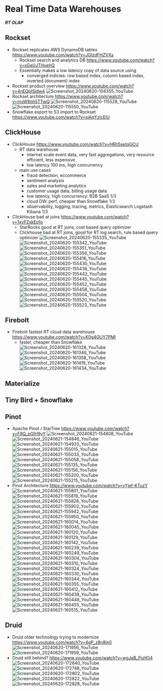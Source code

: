 # Real Time Data Warehouses

***RT OLAP***

## Rockset

- Rockset replicates AWS DynamoDB tables https://www.youtube.com/watch?v=JGIzdFHZVXs
	- Rockset search and analytics DB https://www.youtube.com/watch?v=xGaUJTHuehQ
 	- Essentially makes a low latency copy of data source using 
		- converged indicies: row based index, column based index, inverted (document) index
- Rockset product overview https://www.youtube.com/watch?v=4nEQpISidw4
![Screenshot_20240620-104355_YouTube](https://github.com/huang-pan/modern-data-stack-2023/assets/10567714/0baab291-2d40-4db4-9efc-8ed3b2820df8)
- Rockset architecture https://www.youtube.com/watch?v=msW8nh5TTwQ
![Screenshot_20240620-115528_YouTube](https://github.com/huang-pan/modern-data-stack-2023/assets/10567714/8cd2eb60-95ca-4e0d-950d-0bd92ec6f27d)
![Screenshot_20240620-115550_YouTube](https://github.com/huang-pan/modern-data-stack-2023/assets/10567714/4cb73583-4b99-475a-9efe-c48a65875721)
- Snowflake export to S3 import to Rockset https://www.youtube.com/watch?v=siAqYzlcEiU


## ClickHouse

- ClickHouse https://www.youtube.com/watch?v=HRh5setqGCU 
	- RT data warehouse
		- internet scale event data, very fast aggregations, very resource efficient, less expensive
		- low latency 100 ms, high concurrency
	- main use cases
		- fraud detection, eccommerce
		- sentiment analysis
		- sales and marketing analytics
		- customer usage data, billing usage data
		- low latency, high concurrency: B2B SaaS 1/3
		- cloud DW: perf, cheaper than Snowflake 1/3
		- observability, logging, tracing, metrics, Elasticsearch Logstash Kibana 1/3
- ClickHouse bad at joins https://www.youtube.com/watch?v=1xvFZskEp1o
	- StarRocks good at RT joins, cost based query optimizer
	- Clickhouse bad at RT joins, good for RT log search, rule based query optimizer 
![Screenshot_20240620-155335_YouTube](https://github.com/huang-pan/modern-data-stack-2023/assets/10567714/baf6af95-fdfd-4909-8f9b-5fd6f9c3572a)
![Screenshot_20240620-155342_YouTube](https://github.com/huang-pan/modern-data-stack-2023/assets/10567714/c4d87720-36bc-49e5-a9c4-6cd85cc54be7)
![Screenshot_20240620-155351_YouTube](https://github.com/huang-pan/modern-data-stack-2023/assets/10567714/8965b522-2ba9-487a-a273-6864213f5f2c)
![Screenshot_20240620-155356_YouTube](https://github.com/huang-pan/modern-data-stack-2023/assets/10567714/7771ba48-da75-4d40-b1c5-5def7789415f)
![Screenshot_20240620-155416_YouTube](https://github.com/huang-pan/modern-data-stack-2023/assets/10567714/fca6e407-4baa-474e-8c39-fb62758817db)
![Screenshot_20240620-155430_YouTube](https://github.com/huang-pan/modern-data-stack-2023/assets/10567714/537cbbdc-6716-4cbf-a610-cf9ce1dd14c5)
![Screenshot_20240620-155436_YouTube](https://github.com/huang-pan/modern-data-stack-2023/assets/10567714/dc05c366-0596-43ce-aba7-de67d3fc2c85)
![Screenshot_20240620-155442_YouTube](https://github.com/huang-pan/modern-data-stack-2023/assets/10567714/a7fb417f-ccc1-48e5-a54d-0d7be3626d6f)
![Screenshot_20240620-155445_YouTube](https://github.com/huang-pan/modern-data-stack-2023/assets/10567714/3ddd6b93-d4ec-4d7c-87f9-3978e576cefc)
![Screenshot_20240620-155452_YouTube](https://github.com/huang-pan/modern-data-stack-2023/assets/10567714/009ec7d5-3dc6-4b48-8165-28e50f59a4a1)
![Screenshot_20240620-155458_YouTube](https://github.com/huang-pan/modern-data-stack-2023/assets/10567714/aadee248-e9f3-4c56-b0e9-81ec02ebd4b2)
![Screenshot_20240620-155504_YouTube](https://github.com/huang-pan/modern-data-stack-2023/assets/10567714/00ea382d-1179-4e97-87ab-300d8a414740)
![Screenshot_20240620-155520_YouTube](https://github.com/huang-pan/modern-data-stack-2023/assets/10567714/a20840f0-5c45-4b3d-9e14-b124e968a4d4)
![Screenshot_20240620-155523_YouTube](https://github.com/huang-pan/modern-data-stack-2023/assets/10567714/278a91f6-cb24-4a31-bee5-03cf48ccc975)

## Firebolt

- Firebolt fastest RT cloud data warehouse https://www.youtube.com/watch?v=K0g4GUY7PMI
	- faster, cheaper than Snowflake
![Screenshot_20240620-161328_YouTube](https://github.com/huang-pan/modern-data-stack-2023/assets/10567714/fbb56250-63ea-48aa-b449-d13ae8343f98)
![Screenshot_20240620-161346_YouTube](https://github.com/huang-pan/modern-data-stack-2023/assets/10567714/269536c7-b5dd-4f50-9236-cd94df745cd1)
![Screenshot_20240620-161358_YouTube](https://github.com/huang-pan/modern-data-stack-2023/assets/10567714/fa1d4102-a007-4976-812e-61140c134dd1)
![Screenshot_20240620-161419_YouTube](https://github.com/huang-pan/modern-data-stack-2023/assets/10567714/8ce84079-ebb6-420e-bed2-5081e2ac6874)
![Screenshot_20240620-161434_YouTube](https://github.com/huang-pan/modern-data-stack-2023/assets/10567714/ed1c63ae-02d7-4a19-b956-ad3da2026de2)


## Materialize

## Tiny Bird + Snowflake

## Pinot

- Apache Pinot / StarTree https://www.youtube.com/watch?v=F8Q_pGIH9yY
![Screenshot_20240621-154808_YouTube](https://github.com/huang-pan/modern-data-stack-2023/assets/10567714/9f6455ba-3cc2-43e7-83b1-2df50b8cd8fb)
![Screenshot_20240621-154846_YouTube](https://github.com/huang-pan/modern-data-stack-2023/assets/10567714/41e06c92-dd6e-4c9a-8766-625afb81f6f9)
![Screenshot_20240621-154933_YouTube](https://github.com/huang-pan/modern-data-stack-2023/assets/10567714/329182ec-36d2-4cf0-911d-c1aa0d0ff7b8)
![Screenshot_20240621-155015_YouTube](https://github.com/huang-pan/modern-data-stack-2023/assets/10567714/df5088db-dd69-4599-993e-ae92703ca0d2)
![Screenshot_20240621-155033_YouTube](https://github.com/huang-pan/modern-data-stack-2023/assets/10567714/ea8332dd-ef3c-47c3-8f61-bf1c8f6b2bd6)
![Screenshot_20240621-155058_YouTube](https://github.com/huang-pan/modern-data-stack-2023/assets/10567714/4b6917b4-aaf4-4e0d-9a2d-9685998beb41)
![Screenshot_20240621-155135_YouTube](https://github.com/huang-pan/modern-data-stack-2023/assets/10567714/5a45f2c8-53b4-4d45-866c-0044ac86705f)
![Screenshot_20240621-155156_YouTube](https://github.com/huang-pan/modern-data-stack-2023/assets/10567714/749f6d0c-bfa6-4b95-90f0-fecf996c2ac3)
![Screenshot_20240621-155200_YouTube](https://github.com/huang-pan/modern-data-stack-2023/assets/10567714/385c51ba-d55e-4dfe-bd05-7e88576e391f)
![Screenshot_20240621-155215_YouTube](https://github.com/huang-pan/modern-data-stack-2023/assets/10567714/ffa98b6d-77d4-4fb1-9b9a-33ed280e62ec)
- Pinot Architecture https://www.youtube.com/watch?v=vYjef-KTuzY
![Screenshot_20240621-155801_YouTube](https://github.com/huang-pan/modern-data-stack-2023/assets/10567714/f40d6d17-02dc-40ae-a655-8a7458002f44)
![Screenshot_20240621-155819_YouTube](https://github.com/huang-pan/modern-data-stack-2023/assets/10567714/b2feab2c-c98f-4fcd-a186-703643a443b9)
![Screenshot_20240621-155828_YouTube](https://github.com/huang-pan/modern-data-stack-2023/assets/10567714/13d14dd9-8dae-4c93-a54e-e4b57d9c41d2)
![Screenshot_20240621-155902_YouTube](https://github.com/huang-pan/modern-data-stack-2023/assets/10567714/e46f463d-957d-4916-858a-44dd28a4ea8e)
![Screenshot_20240621-155942_YouTube](https://github.com/huang-pan/modern-data-stack-2023/assets/10567714/e619b096-e1fc-4933-92ea-1e33c4922e6e)
![Screenshot_20240621-155950_YouTube](https://github.com/huang-pan/modern-data-stack-2023/assets/10567714/1b080d9b-3193-4799-a4b6-df7978d0187c)
![Screenshot_20240621-160014_YouTube](https://github.com/huang-pan/modern-data-stack-2023/assets/10567714/5b4e5974-c484-488f-9497-38a181e61899)
![Screenshot_20240621-160045_YouTube](https://github.com/huang-pan/modern-data-stack-2023/assets/10567714/ee7c466f-9d20-4ec7-9ae2-77b006d10cf0)
![Screenshot_20240621-160120_YouTube](https://github.com/huang-pan/modern-data-stack-2023/assets/10567714/8bc779ec-063f-47b1-af53-df8dc9bf5a0a)
![Screenshot_20240621-160129_YouTube](https://github.com/huang-pan/modern-data-stack-2023/assets/10567714/99a30dd5-5c8f-49d7-87c3-8d19aa410cc7)
![Screenshot_20240621-160142_YouTube](https://github.com/huang-pan/modern-data-stack-2023/assets/10567714/2caae1f0-2efe-4851-a062-932e8ec1053e)
![Screenshot_20240621-160239_YouTube](https://github.com/huang-pan/modern-data-stack-2023/assets/10567714/12e990b3-342f-481a-928d-ccb15b40a12e)
![Screenshot_20240621-160249_YouTube](https://github.com/huang-pan/modern-data-stack-2023/assets/10567714/594bc3bf-33ec-4946-bd22-23268571b7ab)
![Screenshot_20240621-160304_YouTube](https://github.com/huang-pan/modern-data-stack-2023/assets/10567714/8da8cdbd-6ae0-4fbf-8bb4-2f05126e5f52)
![Screenshot_20240621-160310_YouTube](https://github.com/huang-pan/modern-data-stack-2023/assets/10567714/5b862b8c-b05b-43ba-b84c-b8e281c84010)
![Screenshot_20240621-160324_YouTube](https://github.com/huang-pan/modern-data-stack-2023/assets/10567714/75ec2692-1ca2-4591-ad5d-261eeae76100)
![Screenshot_20240621-160330_YouTube](https://github.com/huang-pan/modern-data-stack-2023/assets/10567714/fdcb3292-5394-47b5-8b5e-3be1dff966d8)
![Screenshot_20240621-160344_YouTube](https://github.com/huang-pan/modern-data-stack-2023/assets/10567714/39579a85-e325-431f-97b0-bf711f133bcf)
![Screenshot_20240621-160355_YouTube](https://github.com/huang-pan/modern-data-stack-2023/assets/10567714/1042384d-78ce-42ed-8a1e-ae7115dfb52e)
![Screenshot_20240621-160412_YouTube](https://github.com/huang-pan/modern-data-stack-2023/assets/10567714/9fa1aa9c-1dc1-4a63-a80d-2702d45968c1)
![Screenshot_20240621-160438_YouTube](https://github.com/huang-pan/modern-data-stack-2023/assets/10567714/13749ca6-eba0-4b35-ada9-4f46f8785be3)
![Screenshot_20240621-160448_YouTube](https://github.com/huang-pan/modern-data-stack-2023/assets/10567714/6a577648-3f9b-4f67-916e-be290050ef57)
![Screenshot_20240621-160455_YouTube](https://github.com/huang-pan/modern-data-stack-2023/assets/10567714/3c095ba3-3f58-41ea-be16-7148f12bb4db)
![Screenshot_20240621-160515_YouTube](https://github.com/huang-pan/modern-data-stack-2023/assets/10567714/43c9df67-a599-414b-ba12-9abb48ed3be0)

## Druid

- Druid older technology trying to modernize https://www.youtube.com/watch?v=4qP_z8n8in0
![Screenshot_20240620-171956_YouTube](https://github.com/huang-pan/modern-data-stack-2023/assets/10567714/71cf93e8-739b-4174-95bc-dced43b3a9d7)
![Screenshot_20240620-171959_YouTube](https://github.com/huang-pan/modern-data-stack-2023/assets/10567714/96560803-433d-4ae7-b84b-79fc60e629fa)
- Druid still behind? https://www.youtube.com/watch?v=wgJaB_PuHO4
![Screenshot_20240620-172640_YouTube](https://github.com/huang-pan/modern-data-stack-2023/assets/10567714/f9fdf6f9-c52c-49ce-96ab-4e12d746a737)
![Screenshot_20240620-172748_YouTube](https://github.com/huang-pan/modern-data-stack-2023/assets/10567714/b17ce331-2bf3-4410-8210-d42c5895fa17)
![Screenshot_20240620-172802_YouTube](https://github.com/huang-pan/modern-data-stack-2023/assets/10567714/8e4202ff-0842-491b-b7ba-212ee5e06692)
![Screenshot_20240620-172822_YouTube](https://github.com/huang-pan/modern-data-stack-2023/assets/10567714/dc153468-9aa2-4463-9ea2-7d148a60ac6e)
![Screenshot_20240620-172828_YouTube](https://github.com/huang-pan/modern-data-stack-2023/assets/10567714/591fac46-6e5f-477c-b9f3-5915dd4efa3b)

